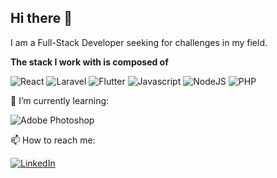 ## Hi there 👋

I am a Full-Stack Developer seeking for challenges in my field. 

**The stack I work with is composed of**

<div display="flex">
  <img src="https://img.shields.io/badge/react-%2320232a.svg?style=for-the-badge&logo=react&logoColor=%2361DAFB" alt="React"/>
  <img src="https://img.shields.io/badge/laravel-%23F05340.svg?style=for-the-badge&logo=laravel&logoColor=white" alt="Laravel"/>
  <img src="https://img.shields.io/badge/flutter-%230553B1.svg?style=for-the-badge&logo=flutter&logoColor=white" alt="Flutter"/>
  <img src="https://img.shields.io/badge/javascript-%23f7df1e.svg?style=for-the-badge&logo=javascript&logoColor=white" alt="Javascript"/>
  <img src="https://img.shields.io/badge/node.js-%2344883e.svg?style=for-the-badge&logo=node.js&logoColor=white" alt="NodeJS"/>
  <img src="https://img.shields.io/badge/php-%238892be.svg?style=for-the-badge&logo=php&logoColor=white" alt="PHP"/>
</div>

🌱 I’m currently learning:

<div display="flex">
  <img src="https://img.shields.io/badge/adobe%20photoshop-%239bc3fc.svg?style=for-the-badge&logo=adobe%20photoshop&logoColor=%233c327b" alt="Adobe Photoshop"/>
</div>

📫 How to reach me:

<div display="flex">
  <a href="https://www.linkedin.com/in/adriana-christina-quiroz-correa-7b34082a1/">
    <img src="https://img.shields.io/badge/linkedin-%230077B5.svg?style=for-the-badge&logo=linkedin&logoColor=white" alt="LinkedIn"/>
  </a>
</div>

<!--
**AdriQuiz/AdriQuiz** is a ✨ _special_ ✨ repository because its `README.md` (this file) appears on your GitHub profile.

Here are some ideas to get you started:

- 🔭 I’m currently working on ...
- 🌱 I’m currently learning ...
- 👯 I’m looking to collaborate on ...
- 🤔 I’m looking for help with ...
- 💬 Ask me about ...
- 📫 How to reach me: ...
- 😄 Pronouns: ...
- ⚡ Fun fact: ...
-->
